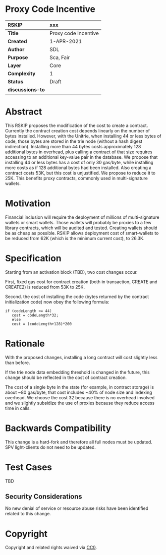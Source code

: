 # Proxy Code Incentive

|RSKIP          |xxx           |
| :------------ |:-------------|
|**Title**      |Proxy code Incentive|
|**Created**    |1-APR-2021 |
|**Author**     |SDL |
|**Purpose**    |Sca, Fair |
|**Layer**      |Core |
|**Complexity** |1 |
|**Status**     |Draft |
|**discussions-to**     ||

# **Abstract**

This RSKIP proposes the modification of the cost to create a contract. Currently the contract creation cost depends linearly on the number of bytes installed. However, with the Unitrie, when installing 44 or less bytes of code, those bytes are stored in the trie node (without a hash digest indirection). Installing more than 44 bytes costs approximately 128 additional bytes in overhead, plus calling a contract of that size requires accessing to an additional key-value pair in the database. We propose that installing 44 or less bytes has a cost of only 30 gas/byte, while installing more costs as if 128 additional bytes had been installed. Also creating a contract costs 53K, but this cost is unjustified. We propose to reduce it to 25K. This benefits proxy contracts, commonly used in multi-signature wallets.

# **Motivation**

Financial inclusion will require the deployment of millions of multi-signature wallets or smart wallets. Those wallets will probably be proxies to a few library contracts, which will be audited and tested. Creating wallets should be as cheap as possible. RSKIP allows deployment cost of smart-wallets to be reduced from 62K (which is the minimum current cost), to 26.3K. 


# **Specification**

Starting from an activation block (TBD), two cost changes occur.

First, fixed gas cost for contract creation (both in transaction, CREATE and CREATE2) is reduced from 53K to 25K.

Second. the cost of installing the code (bytes returned by the contract initialization code) now obey the following formula:

```
if (codeLength <= 44)
   cost = codeLength*32;
   else
   cost = (codeLength+128)*200
```




# Rationale

With the proposed changes, installing a long contract will cost slightly less than before.

If the trie node data embedding threshold is changed in the future, this change should be reflected in the cost of contract creation.

The cost of a single byte in the state (for example, in contract storage) is about  ~80 gas/byte, that cost includes ~40% of node size and indexing overhead. We choose the cost 32 because there is no overhead involved and we slightly subsidize the use of proxies because they reduce access time in calls.

# Backwards Compatibility

This change is a hard-fork and therefore all full nodes must be updated. SPV light-clients do not need to be updated. 

# Test Cases

TBD

## Security Considerations

No new denial of service or resource abuse risks have been identified related to this change.


# **Copyright**

Copyright and related rights waived via [CC0](https://creativecommons.org/publicdomain/zero/1.0/).

